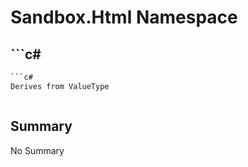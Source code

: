 # Sandbox.Html Namespace

## ```c#
```c#
```c#
Derives from ValueType
```
```
```

## Summary

No Summary
